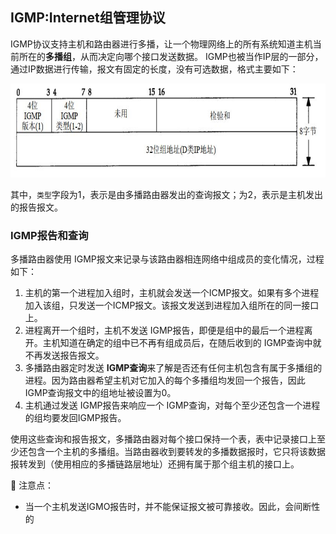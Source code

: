 ## IGMP:Internet组管理协议
IGMP协议支持主机和路由器进行多播，让一个物理网络上的所有系统知道主机当前所在的**多播组**，从而决定向哪个接口发送数据。
IGMP也被当作IP层的一部分，通过IP数据进行传输，报文有固定的长度，没有可选数据，格式主要如下：
<div align=left><img width="520" height="150" src="./images/IGMP报文格式.JPG"/></div> 

其中，`类型`字段为1，表示是由多播路由器发出的查询报文；为2，表示是主机发出的报告报文。

### IGMP报告和查询
多播路由器使用 IGMP报文来记录与该路由器相连网络中组成员的变化情况，过程如下：
1. 主机的第一个进程加入组时，主机就会发送一个ICMP报文。如果有多个进程加入该组，只发送一个ICMP报文。该报文发送到进程加入组所在的同一接口上。
2. 进程离开一个组时，主机不发送 IGMP报告，即便是组中的最后一个进程离开。主机知道在确定的组中已不再有组成员后，在随后收到的 IGMP查询中就不再发送报告报文。
3. 多播路由器定时发送 **IGMP查询**来了解是否还有任何主机包含有属于多播组的进程。因为路由器希望主机对它加入的每个多播组均发回一个报告，因此 IGMP查询报文中的组地址被设置为0。
4. 主机通过发送 IGMP报告来响应一个 IGMP查询，对每个至少还包含一个进程的组均要发回IGMP报告。

使用这些查询和报告报文，多播路由器对每个接口保持一个表，表中记录接口上至少还包含一个主机的多播组。当路由器收到要转发的多播数据报时，它只将该数据报转发到（使用相应的多播链路层地址）还拥有属于那个组主机的接口上。

:pencil:   注意点：
- 当一个主机发送IGMO报告时，并不能保证报文被可靠接收。因此，会间断性的